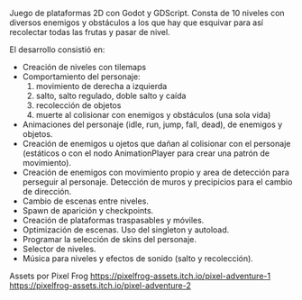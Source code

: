 Juego de plataformas 2D con Godot y GDScript. Consta de 10 niveles con diversos enemigos y obstáculos a los que hay que esquivar para así recolectar todas las frutas y pasar de nivel.

El desarrollo consistió en:
* Creación de niveles con tilemaps
* Comportamiento del personaje:
  1) movimiento de derecha a izquierda
  2) salto, salto regulado, doble salto y caída
  3) recolección de objetos
  4) muerte al colisionar con enemigos y obstáculos (una sola vida)
* Animaciones del personaje (idle, run, jump, fall, dead), de enemigos y objetos.
* Creación de enemigos u ojetos que dañan al colisionar con el personaje (estáticos o con el nodo AnimationPlayer para crear una patrón de movimiento).
* Creación de enemigos con movimiento propio y area de detección para perseguir al personaje. Detección de muros y precipicios para el cambio de dirección.
* Cambio de escenas entre niveles.
* Spawn de aparición y checkpoints.
* Creación de plataformas traspasables y móviles.
* Optimización de escenas. Uso del singleton y autoload.
* Programar la selección de skins del personaje.
* Selector de niveles.
* Música para niveles y efectos de sonido (salto y recolección).

Assets por Pixel Frog
https://pixelfrog-assets.itch.io/pixel-adventure-1
https://pixelfrog-assets.itch.io/pixel-adventure-2
